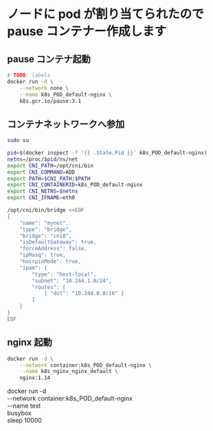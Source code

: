 # ノードに pod が割り当てられたので pause コンテナー作成します

## pause コンテナ起動

```bash
# TODO: labels
docker run -d \
    --network none \
    --name k8s_POD_default-nginx \
    k8s.gcr.io/pause:3.1
```

## コンテナネットワークへ参加

```bash
sudo su

pid=$(docker inspect -f '{{ .State.Pid }}' k8s_POD_default-nginx)
netns=/proc/$pid/ns/net
export CNI_PATH=/opt/cni/bin
export CNI_COMMAND=ADD
export PATH=$CNI_PATH:$PATH
export CNI_CONTAINERID=k8s_POD_default-nginx
export CNI_NETNS=$netns
export CNI_IFNAME=eth0

/opt/cni/bin/bridge <<EOF
{
    "name": "mynet",
    "type": "bridge",
    "bridge": "cni0",
    "isDefaultGateway": true,
    "forceAddress": false,
    "ipMasq": true,
    "hairpinMode": true,
    "ipam": {
        "type": "host-local",
        "subnet": "10.244.1.0/24",
        "routes": [
            { "dst": "10.244.0.0/16" }
        ]
    }
}
EOF
```

## nginx 起動

```bash
docker run -d \
    --network container:k8s_POD_default-nginx \
    --name k8s_nginx_nginx_default \
    nginx:1.14
```

docker run -d \
    --network container:k8s_POD_default-nginx \
    --name test \
    busybox \
    sleep 10000
    
